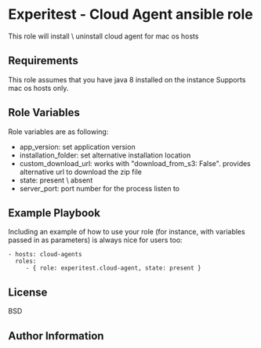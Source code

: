 Experitest - Cloud Agent ansible role
=========

This role will install \ uninstall cloud agent for mac os hosts

Requirements
------------

This role assumes that you have java 8 installed on the instance
Supports mac os hosts only.

Role Variables
--------------

Role variables are as following:
  - app_version: set application version
  - installation_folder: set alternative installation location
  - custom_download_url: works with "download_from_s3: False". provides alternative url to download the zip file
  - state: present \ absent
  - server_port: port number for the process listen to

Example Playbook
----------------

Including an example of how to use your role (for instance, with variables passed in as parameters) is always nice for users too:

    - hosts: cloud-agents
      roles:
         - { role: experitest.cloud-agent, state: present }

License
-------

BSD

Author Information
------------------

